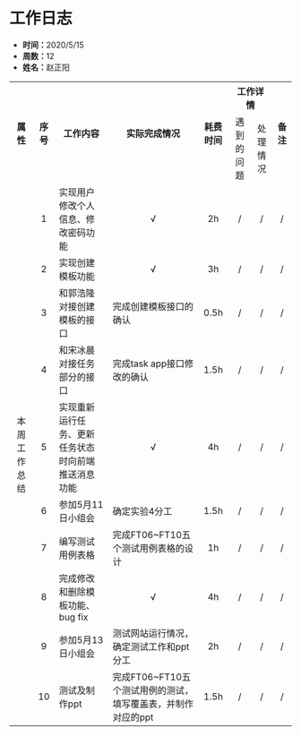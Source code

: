 <h1>工作日志</h1>
<ul>
    <li><strong>时间：</strong>2020/5/15</li>
    <li><strong>周数：</strong>12</li>
    <li><strong>姓名：</strong>赵正阳</li>
</ul>
<table style="text-align:center">
  <tr>
    <th rowspan="2">属性</th>
    <th rowspan="2">序号</th>
    <th rowspan="2">工作内容</th>
    <th rowspan="2">实际完成情况</th>
    <th rowspan="2">耗费时间</th>
    <th colspan="2">工作详情</th>
    <th rowspan="2">备注</th>
  </tr>
  <tr>
    <td>遇到的问题</td>
    <td>处理情况</td>
  </tr>
  <tr>
    <td rowspan="10">本周工作总结</td>
    <td>1</td>
    <td style="text-align:left">实现用户修改个人信息、修改密码功能</td>
    <td>√</td>
    <td>2h</td>
    <td>/</td>
    <td>/</td>
    <td>/</td>
  </tr>
  <tr>
    <td>2</td>
    <td style="text-align:left">实现创建模板功能</td>
    <td>√</td>
    <td>3h</td>
    <td>/</td>
    <td>/</td>
    <td>/</td>
  </tr>
  <tr>
    <td>3</td>
    <td style="text-align:left">和郭浩隆对接创建模板的接口</td>
    <td style="text-align:left">完成创建模板接口的确认</td>
    <td>0.5h</td>
    <td>/</td>
    <td>/</td>
    <td>/</td>
  </tr>
  <tr>
    <td>4</td>
    <td style="text-align:left">和宋冰晨对接任务部分的接口</td>
    <td style="text-align:left">完成task app接口修改的确认</td>
    <td>1.5h</td>
    <td>/</td>
    <td>/</td>
    <td>/</td>
  </tr>
  <tr>
    <td>5</td>
    <td style="text-align:left">实现重新运行任务、更新任务状态时向前端推送消息功能</td>
    <td>√</td>
    <td>4h</td>
    <td>/</td>
    <td>/</td>
    <td>/</td>
  </tr>
  <tr>
    <td>6</td>
    <td style="text-align:left">参加5月11日小组会</td>
    <td style="text-align:left">确定实验4分工</td>
    <td>1.5h</td>
    <td>/</td>
    <td>/</td>
    <td>/</td>
  </tr>
  <tr>
    <td>7</td>
    <td style="text-align:left">编写测试用例表格</td>
    <td style="text-align:left">完成FT06~FT10五个测试用例表格的设计</td>
    <td>1h</td>
    <td>/</td>
    <td>/</td>
    <td>/</td>
  </tr>
  <tr>
    <td>8</td>
    <td style="text-align:left">完成修改和删除模板功能、bug fix</td>
    <td>√</td>
    <td>4h</td>
    <td>/</td>
    <td>/</td>
    <td>/</td>
  </tr>
  <tr>
    <td>9</td>
    <td style="text-align:left">参加5月13日小组会</td>
    <td style="text-align:left">测试网站运行情况，确定测试工作和ppt分工</td>
    <td>2h</td>
    <td>/</td>
    <td>/</td>
    <td>/</td>
  </tr>
  <tr>
    <td>10</td>
    <td style="text-align:left">测试及制作ppt</td>
    <td style="text-align:left">完成FT06~FT10五个测试用例的测试，填写覆盖表，并制作对应的ppt</td>
    <td>1.5h</td>
    <td>/</td>
    <td>/</td>
    <td>/</td>
  </tr>
</table>

